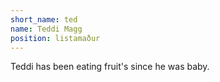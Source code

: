 ```yaml
---
short_name: ted
name: Teddi Magg
position: listamaður
---
```

Teddi has been eating fruit's since he was baby.